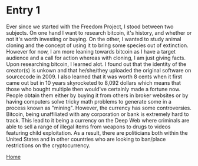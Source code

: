# Entry 1
 Ever since we started with the Freedom Project, I stood between two subjects. On one hand I want to research bitcoin, it's history, and whether or not it's worth investing or buying. On the other, I wanted to study animal cloning and the concept of using it to bring some species out of extinction. However for now, I am more leaning towards bitcoin as I have a target audience and a call for action whereas with cloning, I am just giving facts. Upon researching bitcoin, I learned alot. I found out that the identity of the creator(s) is unkown and that he/she/they uploaded the original software on sourcecode in 2009. I also learned that it was worth 8 cents when it first came out but in 10 years skyrocketed to 8,092 dollars which means that those who bought multiple then would've certainly made a fortune now. People obtain them either by buying it from others in broker websites or by having computers solve tricky math problems to generate some in a process known as "mining". However, the currency has some controversies. Bitcoin, being unaffiliated with any corporation or bank is extremely hard to track. This lead to it being a currency on the Deep Web where criminals are able to sell a range of illegal items from weapons to drugs to videos featuring child exploitation. As a result, there are politicians both within the United States and in other countries who are looking to ban/place restrictions on the cryptocurrency.
 

[Home](../README.md)
